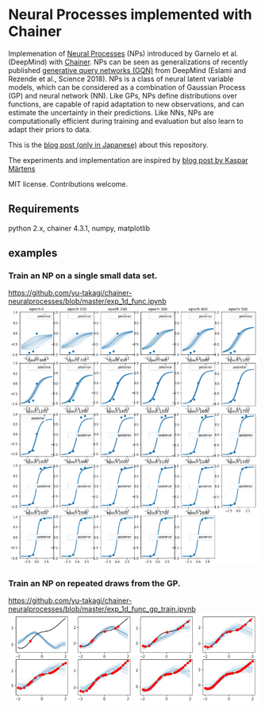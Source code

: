 # Neural Processes implemented with Chainer
Implemenation of [Neural Processes](https://arxiv.org/pdf/1807.01622) (NPs) introduced by Garnelo et al. (DeepMind) with [Chainer](https://chainer.org/). NPs can be seen as generalizations of recently published [generative query networks (GQN)](http://science.sciencemag.org/content/360/6394/1204.full) from DeepMind (Eslami and Rezende et al., Science 2018). NPs is a class of neural latent variable models, which can be considered as a combination of Gaussian Process (GP) and neural network (NN). Like GPs, NPs define distributions over functions, are capable of rapid adaptation to new observations, and can estimate the uncertainty in their predictions. Like NNs, NPs are computationally efficient during training and evaluation but also learn to adapt their priors to data.

This is the [blog post (only in Japanese)](http://tk-g.hatenablog.jp/entry/2018/09/02/000000) about this repository.

The experiments and implementation are inspired by [blog post by Kaspar Märtens](https://kasparmartens.rbind.io/post/np/)

MIT license. Contributions welcome.

## Requirements
python 2.x, chainer 4.3.1, numpy, matplotlib

## examples

### Train an NP on a single small data set.
https://github.com/yu-takagi/chainer-neuralprocesses/blob/master/exp_1d_func.ipynb
![1d](./fig/1d.png)

### Train an NP on repeated draws from the GP.
https://github.com/yu-takagi/chainer-neuralprocesses/blob/master/exp_1d_func_gp_train.ipynb
![gp](./fig/gp.png)